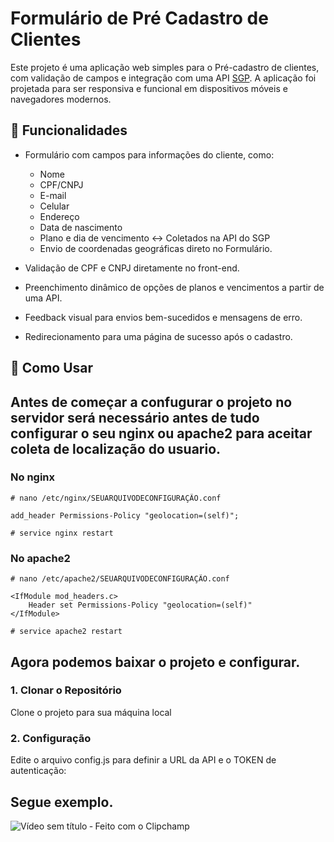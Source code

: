 # Formulário de Pré Cadastro de Clientes

Este projeto é uma aplicação web simples para o Pré-cadastro de clientes, com validação de campos e integração com uma API [SGP](https://www.tsmx.net.br/sgp/). A aplicação foi projetada para ser responsiva e funcional em dispositivos móveis e navegadores modernos.

## 🎯 Funcionalidades

- Formulário com campos para informações do cliente, como:
  - Nome
  - CPF/CNPJ
  - E-mail
  - Celular
  - Endereço
  - Data de nascimento
  - Plano e dia de vencimento <-> Coletados na API do SGP
  - Envio de coordenadas geográficas direto no Formulário.
    
- Validação de CPF e CNPJ diretamente no front-end.
- Preenchimento dinâmico de opções de planos e vencimentos a partir de uma API.
- Feedback visual para envios bem-sucedidos e mensagens de erro.
- Redirecionamento para uma página de sucesso após o cadastro.

## 🚀 Como Usar

## Antes de começar a confugurar o projeto no servidor será necessário antes de tudo configurar o seu nginx ou apache2 para aceitar coleta de localização do usuario.

### No nginx
```
# nano /etc/nginx/SEUARQUIVODECONFIGURAÇÃO.conf

add_header Permissions-Policy "geolocation=(self)";
```
```
# service nginx restart
```
### No apache2
```
# nano /etc/apache2/SEUARQUIVODECONFIGURAÇÃO.conf

<IfModule mod_headers.c>
    Header set Permissions-Policy "geolocation=(self)"
</IfModule>
```
```
# service apache2 restart
```
## Agora podemos baixar o projeto e configurar.
### 1. Clonar o Repositório
Clone o projeto para sua máquina local

### 2. Configuração
Edite o arquivo config.js para definir a URL da API e o TOKEN de autenticação:

## Segue exemplo.
![Vídeo sem título ‐ Feito com o Clipchamp](https://github.com/user-attachments/assets/65d005c2-dce3-4d21-985d-1afa02878e8d)



